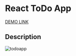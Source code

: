 # React ToDo App
[DEMO LINK](https://jastler.github.io/react_todo-app/)

## Description

![todoapp](./description/todoapp.gif)

